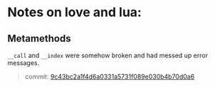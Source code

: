 # Notes on love and lua&#58;

## Metamethods

`__call` and `__index` were somehow broken and had messed up error messages.
>commit: [9c43bc2a1f4d6a0331a5731f089e030b4b70d0a6](https://github.com/nexovec/BackroomsGame/commit/9c43bc2a1f4d6a0331a5731f089e030b4b70d0a6)
